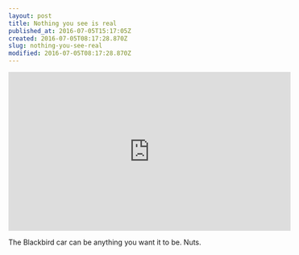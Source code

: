 ```yaml
---
layout: post
title: Nothing you see is real
published_at: 2016-07-05T15:17:05Z
created: 2016-07-05T08:17:28.870Z
slug: nothing-you-see-real
modified: 2016-07-05T08:17:28.870Z
---
```

<iframe width="560" height="315" src="https://www.youtube-nocookie.com/embed/OnBC5bwV5y0" frameborder="0" allow="accelerometer; autoplay; encrypted-media; gyroscope; picture-in-picture" allowfullscreen></iframe>

The Blackbird car can be anything you want it to be. Nuts.
